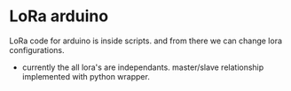 # LoRa arduino
LoRa code for arduino is inside scripts. and from there we can change lora configurations.

* currently the all lora's are independants. master/slave relationship implemented with python wrapper.